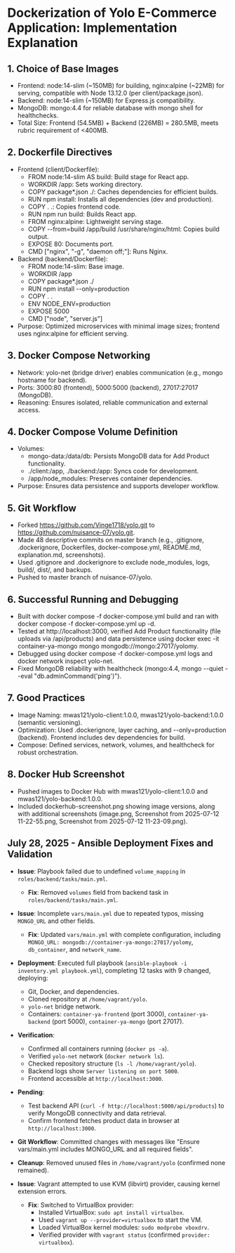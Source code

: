 # Dockerization of Yolo E-Commerce Application: Implementation Explanation

## 1. Choice of Base Images
- Frontend: node:14-slim (~150MB) for building, nginx:alpine (~22MB) for serving, compatible with Node 13.12.0 (per client/package.json).
- Backend: node:14-slim (~150MB) for Express.js compatibility.
- MongoDB: mongo:4.4 for reliable database with mongo shell for healthchecks.
- Total Size: Frontend (54.5MB) + Backend (226MB) = 280.5MB, meets rubric requirement of <400MB.

## 2. Dockerfile Directives
- Frontend (client/Dockerfile):
  - FROM node:14-slim AS build: Build stage for React app.
  - WORKDIR /app: Sets working directory.
  - COPY package*.json ./: Caches dependencies for efficient builds.
  - RUN npm install: Installs all dependencies (dev and production).
  - COPY . .: Copies frontend code.
  - RUN npm run build: Builds React app.
  - FROM nginx:alpine: Lightweight serving stage.
  - COPY --from=build /app/build /usr/share/nginx/html: Copies build output.
  - EXPOSE 80: Documents port.
  - CMD ["nginx", "-g", "daemon off;"]: Runs Nginx.
- Backend (backend/Dockerfile):
  - FROM node:14-slim: Base image.
  - WORKDIR /app
  - COPY package*.json ./
  - RUN npm install --only=production
  - COPY . .
  - ENV NODE_ENV=production
  - EXPOSE 5000
  - CMD ["node", "server.js"]
- Purpose: Optimized microservices with minimal image sizes; frontend uses nginx:alpine for efficient serving.

## 3. Docker Compose Networking
- Network: yolo-net (bridge driver) enables communication (e.g., mongo hostname for backend).
- Ports: 3000:80 (frontend), 5000:5000 (backend), 27017:27017 (MongoDB).
- Reasoning: Ensures isolated, reliable communication and external access.

## 4. Docker Compose Volume Definition
- Volumes:
  - mongo-data:/data/db: Persists MongoDB data for Add Product functionality.
  - ./client:/app, ./backend:/app: Syncs code for development.
  - /app/node_modules: Preserves container dependencies.
- Purpose: Ensures data persistence and supports developer workflow.

## 5. Git Workflow
- Forked https://github.com/Vinge1718/yolo.git to https://github.com/nuisance-07/yolo.git.
- Made 48 descriptive commits on master branch (e.g., .gitignore, .dockerignore, Dockerfiles, docker-compose.yml, README.md, explanation.md, screenshots).
- Used .gitignore and .dockerignore to exclude node_modules, logs, build/, dist/, and backups.
- Pushed to master branch of nuisance-07/yolo.

## 6. Successful Running and Debugging
- Built with docker compose -f docker-compose.yml build and ran with docker compose -f docker-compose.yml up -d.
- Tested at http://localhost:3000, verified Add Product functionality (file uploads via /api/products) and data persistence using docker exec -it container-ya-mongo mongo mongodb://mongo:27017/yolomy.
- Debugged using docker compose -f docker-compose.yml logs and docker network inspect yolo-net.
- Fixed MongoDB reliability with healthcheck (mongo:4.4, mongo --quiet --eval "db.adminCommand('ping')").

## 7. Good Practices
- Image Naming: mwas121/yolo-client:1.0.0, mwas121/yolo-backend:1.0.0 (semantic versioning).
- Optimization: Used .dockerignore, layer caching, and --only=production (backend). Frontend includes dev dependencies for build.
- Compose: Defined services, network, volumes, and healthcheck for robust orchestration.

## 8. Docker Hub Screenshot
- Pushed images to Docker Hub[](https://hub.docker.com/u/mwas121) with mwas121/yolo-client:1.0.0 and mwas121/yolo-backend:1.0.0.
- Included dockerhub-screenshot.png showing image versions, along with additional screenshots (image.png, Screenshot from 2025-07-12 11-22-55.png, Screenshot from 2025-07-12 11-23-09.png).
## July 28, 2025 - Ansible Deployment Fixes and Validation
- **Issue**: Playbook failed due to undefined `volume_mapping` in `roles/backend/tasks/main.yml`.
  - **Fix**: Removed `volumes` field from backend task in `roles/backend/tasks/main.yml`.
- **Issue**: Incomplete `vars/main.yml` due to repeated typos, missing `MONGO_URL` and other fields.
  - **Fix**: Updated `vars/main.yml` with complete configuration, including `MONGO_URL: mongodb://container-ya-mongo:27017/yolomy`, `db_container`, and `network_name`.
- **Deployment**: Executed full playbook (`ansible-playbook -i inventory.yml playbook.yml`), completing 12 tasks with 9 changed, deploying:
  - Git, Docker, and dependencies.
  - Cloned repository at `/home/vagrant/yolo`.
  - `yolo-net` bridge network.
  - Containers: `container-ya-frontend` (port 3000), `container-ya-backend` (port 5000), `container-ya-mongo` (port 27017).
- **Verification**:
  - Confirmed all containers running (`docker ps -a`).
  - Verified `yolo-net` network (`docker network ls`).
  - Checked repository structure (`ls -l /home/vagrant/yolo`).
  - Backend logs show `Server listening on port 5000`.
  - Frontend accessible at `http://localhost:3000`.
- **Pending**:
  - Test backend API (`curl -f http://localhost:5000/api/products`) to verify MongoDB connectivity and data retrieval.
  - Confirm frontend fetches product data in browser at `http://localhost:3000`.
- **Git Workflow**: Committed changes with messages like "Ensure vars/main.yml includes MONGO_URL and all required fields".
- **Cleanup**: Removed unused files in `/home/vagrant/yolo` (confirmed none remained).

- **Issue**: Vagrant attempted to use KVM (libvirt) provider, causing kernel extension errors.
  - **Fix**: Switched to VirtualBox provider:
    - Installed VirtualBox: `sudo apt install virtualbox`.
    - Used `vagrant up --provider=virtualbox` to start the VM.
    - Loaded VirtualBox kernel modules: `sudo modprobe vboxdrv`.
    - Verified provider with `vagrant status` (confirmed `provider: virtualbox`).
